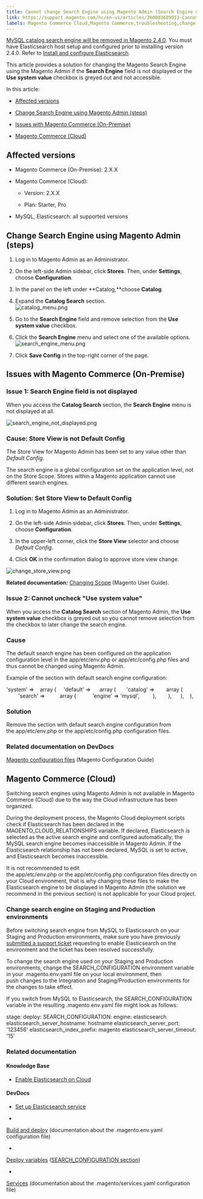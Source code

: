 ```yaml
---
title: Cannot change Search Engine using Magento Admin (Search Engine menu is inaccessible)
link: https://support.magento.com/hc/en-us/articles/360003689913-Cannot-change-Search-Engine-using-Magento-Admin-Search-Engine-menu-is-inaccessible-
labels: Magento Commerce Cloud,Magento Commerce,troubleshooting,change search engine
---
```


[MySQL catalog search engine will be removed in Magento 2.4.0](https://support.magento.com/hc/en-us/articles/360043144271-MySQL-catalog-search-engine-will-be-removed-in-all-versions-of-Magento-2-4-0). You must have Elasticsearch host setup and configured prior to installing version 2.4.0. Refer to [Install and configure Elasticsearch](https://devdocs.magento.com/guides/v2.3/config-guide/elasticsearch/es-overview.html).

This article provides a solution for changing the Magento Search Engine using the Magento Admin if the **Search Engine** field is not displayed or the **Use system value** checkbox is greyed out and not accessible.

In this article:

* [Affected versions](#affected-versions)

* [Change Search Engine using Magento Admin (steps)](#change-search-engine-using-magento-admin-steps)

* [Issues with Magento Commerce (On-Premise)](#magento-commerce-on-premise)

* [Magento Commerce (Cloud)](#magento-commerce-cloud)

## Affected versions

* Magento Commerce (On-Premise): 2.X.X

* Magento Commerce (Cloud):

	
	* Version: 2.X.X
	
	* Plan: Starter, Pro

* MySQL, Elasticsearch: all supported versions

## Change Search Engine using Magento Admin (steps)

1. Log in to Magento Admin as an Administrator.

1. On the left-side Admin sidebar, click **Stores**. Then, under **Settings**, choose **Configuration**.

1. In the panel on the left under **Catalog,**choose **Catalog**.

1. Expand the **Catalog Search** section.  
 ![catalog_menu.png](https://support.magento.com/hc/article_attachments/360004663913/catalog_menu.png)

10. Go to the **Search Engine** field and remove selection from the **Use system value** checkbox.

12. Click the **Search Engine** menu and select one of the available options.  
 ![search_engine_menu.png](https://support.magento.com/hc/article_attachments/360004634314/search_engine_menu.png)

14. Click **Save Config** in the top-right corner of the page.

## Issues with Magento Commerce (On-Premise)

### Issue 1: Search Engine field is not displayed

When you access the **Catalog Search** section, the **Search Engine** menu is not displayed at all.

![search_engine_not_displayed.png](https://support.magento.com/hc/article_attachments/360004686014/search_engine_not_displayed.png)

### Cause: Store View is not Default Config

The Store View for Magento Admin has been set to any value other than *Default Config*.

The search engine is a global configuration set on the application level, not on the Store Scope. Stores within a Magento application cannot use different search engines.

### Solution: Set Store View to Default Config

1. Log in to Magento Admin as an Administrator.

1. On the left-side Admin sidebar, click **Stores**. Then, under **Settings**, choose **Configuration**.

1. In the upper-left corner, click the **Store View** selector and choose *Default Config*.

1. Click **OK** in the confirmation dialog to approve store view change.

![change_store_view.png](https://support.magento.com/hc/article_attachments/360004723573/change_store_view.png)

**Related documentation:** [Changing Scope](http://docs.magento.com/m2/ee/user_guide/configuration/scope-change.html) (Magento User Guide).

### Issue 2: Cannot uncheck "Use system value"

When you access the **Catalog Search** section of Magento Admin, the **Use system value** checkbox is greyed out so you cannot remove selection from the checkbox to later change the search engine.

### Cause

The default search engine has been configured on the application configuration level in the app/etc/env.php or app/etc/config.php files and thus cannot be changed using Magento Admin.

Example of the section with default search engine configuration:

'system' => 
  array (
    'default' => 
    array (
      'catalog' => 
      array (
        'search' => 
        array (
          'engine' => 'mysql',
        ), 
      ), 
    ), 
  ),

### Solution

Remove the section with default search engine configuration from the app/etc/env.php or the app/etc/config.php configuration files.

### Related documentation on DevDocs

[Magento configuration files](https://devdocs.magento.com/guides/v2.2/config-guide/config/config-magento.html) (Magento Configuration Guide)

## Magento Commerce (Cloud)

Switching search engines using Magento Admin is not available in Magento Commerce (Cloud) due to the way the Cloud infrastructure has been organized.

During the deployment process, the Magento Cloud deployment scripts check if Elasticsearch has been declared in the MAGENTO\_CLOUD\_RELATIONSHIPS variable. If declared, Elasticsearch is selected as the active search engine and configured automatically; the MySQL search engine becomes inaccessible in Magento Admin. If the Elasticsearch relationship has not been declared, MySQL is set to active, and Elasticsearch becomes inaccessible.

It is not recommended to edit the app/etc/env.php or the app/etc/config.php configuration files directly on your Cloud environment, that is why changing these files to make the Elasticsearch engine to be displayed in Magento Admin (the solution we recommend in the previous section) is not applicable for your Cloud project.

### Change search engine on Staging and Production environments

Before switching search engine from MySQL to Elasticsearch on your Staging and Production environments, make sure you have previously [submitted a support ticket](https://support.magento.com/hc/en-us/articles/360019088251) requesting to enable Elasticsearch on the environment and the ticket has been resolved successfully.

To change the search engine used on your Staging and Production environments, change the SEARCH\_CONFIGURATION environment variable in your .magento.env.yaml file on your local environment, then push changes to the Integration and Staging/Production environments for the changes to take effect.

If you switch from MySQL to Elasticsearch, the SEARCH\_CONFIGURATION variable in the resulting .magento.env.yaml file might look as follows:

stage:
 deploy:
 SEARCH\_CONFIGURATION:
 engine: elasticsearch
 elasticsearch\_server\_hostname: hostname
 elasticsearch\_server\_port: '123456'
 elasticsearch\_index\_prefix: magento
 elasticsearch\_server\_timeout: '15'
### Related documentation

#### Knowledge Base

* [Enable Elasticsearch on Cloud](https://support.magento.com/hc/en-us/articles/115004905874)

#### DevDocs

* [Set up Elasticsearch service](http://devdocs.magento.com/guides/v2.2/cloud/project/project-conf-files_services-elastic.html)

* 
[Build and deploy](http://devdocs.magento.com/guides/v2.2/cloud/project/magento-env-yaml.html) (documentation about the .magento.env.yaml configuration file)

* 
[Deploy variables](https://devdocs.magento.com/guides/v2.2/cloud/env/variables-deploy.html) ([SEARCH\_CONFIGURATION section](https://devdocs.magento.com/guides/v2.2/cloud/env/variables-deploy.html#searchconfiguration))

* 
[Services](http://devdocs.magento.com/guides/v2.2/cloud/project/project-conf-files_services.html) (documentation about the .magento/services.yaml configuration file)

